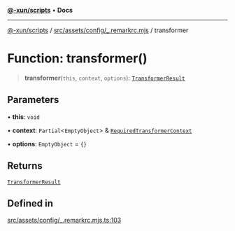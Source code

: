 [**@-xun/scripts**](../../../../../README.md) • **Docs**

***

[@-xun/scripts](../../../../../README.md) / [src/assets/config/\_.remarkrc.mjs](../README.md) / transformer

# Function: transformer()

> **transformer**(`this`, `context`, `options`): [`TransformerResult`](../../../type-aliases/TransformerResult.md)

## Parameters

• **this**: `void`

• **context**: `Partial`\<`EmptyObject`\> & [`RequiredTransformerContext`](../../../type-aliases/RequiredTransformerContext.md)

• **options**: `EmptyObject` = `{}`

## Returns

[`TransformerResult`](../../../type-aliases/TransformerResult.md)

## Defined in

[src/assets/config/\_.remarkrc.mjs.ts:103](https://github.com/Xunnamius/xscripts/blob/f84693679e326b03b40dc7577e79e1f4160b286e/src/assets/config/_.remarkrc.mjs.ts#L103)
